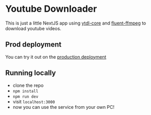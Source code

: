 # Youtube Downloader

This is just a little NextJS app using [ytdl-core](https://www.npmjs.com/package/ytdl-core) and [fluent-ffmpeg](https://www.npmjs.com/package/fluent-ffmpeg) to download youtube videos.

## Prod deployment

You can try it out on the [production deployment](https://youtube-downloader-flame.vercel.app/)

## Running locally

- clone the repo
- `npm install`
- `npm run dev`
- visit `localhost:3000`
- now you can use the service from your own PC!

